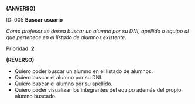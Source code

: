 **(ANVERSO)**

ID: 005 **Buscar usuario**

*Como profesor se desea buscar un alumno por su DNI, apellido o equipo al que pertenece en el listado de alumnos existente.*

Prioridad: **2**

**(REVERSO)**

* Quiero poder buscar un alumno en el listado de alumnos.
* Quiero buscar el alumno por su DNI.
* Quiero buscar el alumno por su apellido.
* Quiero poder visualizar los integrantes del equipo además del propio alumno buscado.	
